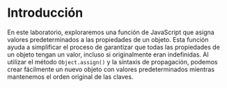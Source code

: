 # Introducción

En este laboratorio, exploraremos una función de JavaScript que asigna valores predeterminados a las propiedades de un objeto. Esta función ayuda a simplificar el proceso de garantizar que todas las propiedades de un objeto tengan un valor, incluso si originalmente eran indefinidas. Al utilizar el método `Object.assign()` y la sintaxis de propagación, podemos crear fácilmente un nuevo objeto con valores predeterminados mientras mantenemos el orden original de las claves.
